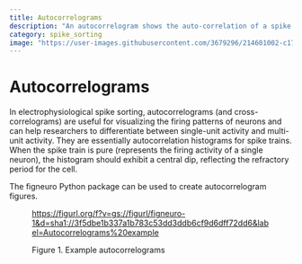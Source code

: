 ```yaml
---
title: Autocorrelograms
description: "An autocorrelogram shows the auto-correlation of a spike trains. When the spike train is pure (represents the firing activity of a single neuron), the histogram should exhibit a central dip, reflecting the refractory period for the cell."
category: spike_sorting
image: "https://user-images.githubusercontent.com/3679296/214601002-c175588a-1344-4c21-a2c2-d6f96cf60268.png"
---
```


# Autocorrelograms

In electrophysiological spike sorting, autocorrelograms (and cross-correlograms) are useful for visualizing the firing patterns of neurons and can help researchers to differentiate between single-unit activity and multi-unit activity. They are essentially autocorrelation histograms for spike trains. When the spike train is pure (represents the firing activity of a single neuron), the histogram should exhibit a central dip, reflecting the refractory period for the cell.

The figneuro Python package can be used to create autocorrelogram figures.

<!--------------------------------------------------------------------------------------------->
<figure>
<a name="figure-autocorrelograms"></a>

https://figurl.org/f?v=gs://figurl/figneuro-1&d=sha1://3f5dbe1b337a1b783c53dd3ddb6cf9d6dff72dd6&label=Autocorrelograms%20example
<!--
height: 500
-->
<figcaption>

Figure 1. Example autocorrelograms

</figcaption>
</figure>
<!--------------------------------------------------------------------------------------------->